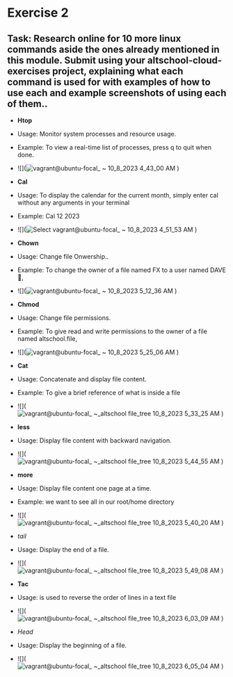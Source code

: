 # Exercise 2
## Task: Research online for 10 more linux commands aside the ones already mentioned in this module. Submit using your altschool-cloud-exercises project, explaining what each command is used for with examples of how to use each and example screenshots of using each of them..

 - **Htop**
  - Usage: Monitor system processes and resource usage.
  - Example: To view a real-time list of processes, press q to quit when done.
  - ![](![vagrant@ubuntu-focal_ ~ 10_8_2023 4_43_00 AM](https://github.com/DAVE100ice/Altschool-Cloud-Exercises-Tasks/assets/131589300/500d8516-8d9e-42c5-ae83-85de6012409c)
)

 - **Cal**
 - Usage: To display the calendar for the current month, simply enter cal without any arguments in your terminal
 - Example: Cal 12 2023
 - ![](![Select vagrant@ubuntu-focal_ ~ 10_8_2023 4_51_53 AM](https://github.com/DAVE100ice/Altschool-Cloud-Exercises-Tasks/assets/131589300/591d5be6-769b-4a85-954a-cb0b98f67012)
)

- **Chown**
- Usage: Change file Onwership..
- Example: To change the owner of a file named FX to a user named DAVE👀,
- ![](![vagrant@ubuntu-focal_ ~ 10_8_2023 5_12_36 AM](https://github.com/DAVE100ice/Altschool-Cloud-Exercises-Tasks/assets/131589300/c86764f1-9d9e-43a8-bec7-a108d9aa3534)
)  

- **Chmod**
- Usage: Change file permissions.
- Example: To give read and write permissions to the owner of a file named altschool.file,
- ![](![vagrant@ubuntu-focal_ ~ 10_8_2023 5_25_06 AM](https://github.com/DAVE100ice/Altschool-Cloud-Exercises-Tasks/assets/131589300/527fe237-4574-43cc-8f5c-e813de6e147f)
)   

- **Cat**
- Usage: Concatenate and display file content.
- Example: To give a brief reference of what is inside a file
- ![](![vagrant@ubuntu-focal_ ~_altschool file_tree 10_8_2023 5_33_25 AM](https://github.com/DAVE100ice/Altschool-Cloud-Exercises-Tasks/assets/131589300/81baf0a7-8c40-40cc-b32e-56f37b1724dd)
)

- **less**
- Usage:  Display file content with backward navigation.
- ![](![vagrant@ubuntu-focal_ ~_altschool file_tree 10_8_2023 5_44_55 AM](https://github.com/DAVE100ice/Altschool-Cloud-Exercises-Tasks/assets/131589300/af9e0ec2-bba0-4289-8340-9a3e87e5ef08)
)

- **more**
- Usage: Display file content one page at a time.
- Example: we want to see all in our root/home directory
- ![](![vagrant@ubuntu-focal_ ~_altschool file_tree 10_8_2023 5_40_20 AM](https://github.com/DAVE100ice/Altschool-Cloud-Exercises-Tasks/assets/131589300/23e8a19c-45be-4016-981f-fabfd87e2883)
)

- *tail* 
- Usage:  Display the end of a file.
- ![](![vagrant@ubuntu-focal_ ~_altschool file_tree 10_8_2023 5_49_08 AM](https://github.com/DAVE100ice/Altschool-Cloud-Exercises-Tasks/assets/131589300/d669736a-32f1-4bdc-b891-947787e8e350)
)

-  **Tac**
-  Usage: is used to reverse the order of lines in a text file
-  ![](![vagrant@ubuntu-focal_ ~_altschool file_tree 10_8_2023 6_03_09 AM](https://github.com/DAVE100ice/Altschool-Cloud-Exercises-Tasks/assets/131589300/50fb7b63-247f-47fb-b71f-63ed20d7cf9e)
)

- *Head*
- Usage:  Display the beginning of a file.
- ![](![vagrant@ubuntu-focal_ ~_altschool file_tree 10_8_2023 6_05_04 AM](https://github.com/DAVE100ice/Altschool-Cloud-Exercises-Tasks/assets/131589300/b0daeef0-f029-4ee5-8a6c-617c2cf45f51)
)
